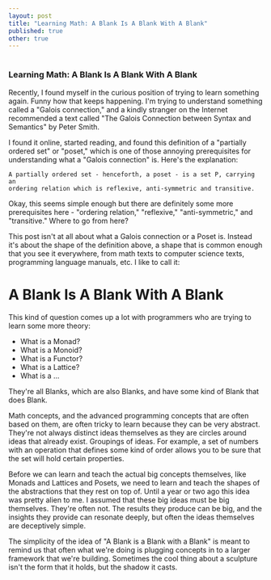 ```yaml
---
layout: post
title: "Learning Math: A Blank Is A Blank With A Blank"
published: true
other: true
---
```

# 
# 
### Learning Math: A Blank Is A Blank With A Blank

Recently, I found myself in the curious position of trying to learn something again. Funny how that keeps happening. I'm trying to understand something called a "Galois connection," and a kindly stranger on the Internet recommended a text called "The Galois Connection between Syntax and Semantics" by Peter Smith.

I found it online, started reading, and found this definition of a "partially ordered set" or "poset," which is one of those annoying prerequisites for understanding what a "Galois connection" is. Here's the explanation:

```
A partially ordered set - henceforth, a poset - is a set P, carrying an
ordering relation which is reflexive, anti-symmetric and transitive.
```

Okay, this seems simple enough but there are definitely some more prerequisites here - "ordering relation," "reflexive," "anti-symmetric," and "transitive." Where to go from here?

This post isn't at all about what a Galois connection or a Poset is. Instead it's about the shape of the definition above, a shape that is common enough that you see it everywhere, from math texts to computer science texts, programming language manuals, etc. I like to call it:

# A Blank Is A Blank With A Blank

This kind of question comes up a lot with programmers who are trying to learn some more theory:

* What is a Monad?
* What is a Monoid?
* What is a Functor?
* What is a Lattice?
* What is a ...

They're all Blanks, which are also Blanks, and have some kind of Blank that does Blank. 

Math concepts, and the advanced programming concepts that are often based on them, are often tricky to learn because they can be very abstract. They're not always distinct ideas themselves as they are circles around ideas that already exist. Groupings of ideas. For example, a set of numbers with an operation that defines some kind of order allows you to be sure that the set will hold certain properties.

Before we can learn and teach the actual big concepts themselves, like Monads and Lattices and Posets, we need to learn and teach the shapes of the abstractions that they rest on top of. Until a year or two ago this idea was pretty alien to me. I assumed that these big ideas must be big themselves. They're often not. The results they produce can be big, and the insights they provide can resonate deeply, but often the ideas themselves are deceptively simple. 

The simplicity of the idea of "A Blank is a Blank with a Blank" is meant to remind us that often what we're doing is plugging concepts in to a larger framework that we're building. Sometimes the cool thing about a sculpture isn't the form that it holds, but the shadow it casts.
